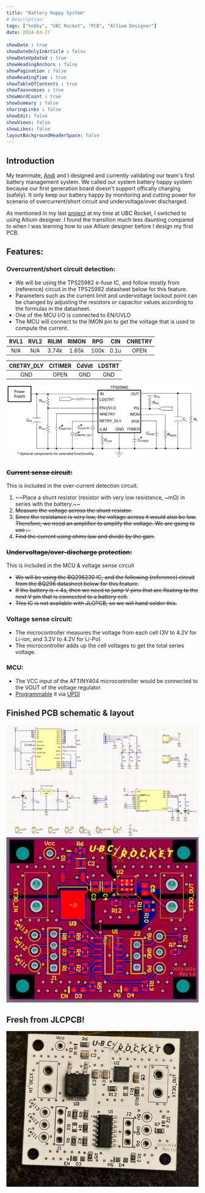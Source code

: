 ```yaml
---
title: "Battery Happy System"
# Description: 
tags: ["hobby", "UBC Rocket", "PCB", "Altium Designer"]
date: 2024-03-27

showDate : true
showDateOnlyInArticle : false
showDateUpdated : true
showHeadingAnchors : false
showPagination : false
showReadingTime : true
showTableOfContents : true
showTaxonomies : true 
showWordCount : true
showSummary : false
sharingLinks : false
showEdit: false
showViews: false
showLikes: false
layoutBackgroundHeaderSpace: false
---
```

## Introduction

My teammate, [Andi](https://www.linkedin.com/in/andili/) and I designed and currently validating our team's first battery management system. We called our system battery happy system because our first generation board doesn't support offically charging (safely). It only keep our battery happy by monitoring and cutting power for scenario of overcurrent/short circuit and undervoltage/over discharged.

As mentioned in my last [project](/projects/radio-pcb) at my time at UBC Rocket, I switched to using Altium designer. I found the transition much less daunting compared to when I was learning how to use Altium designer before I design my first PCB. 

## Features:

### Overcurrent/short circuit detection:
- We will be using the TPS25982 e-fuse IC, and follow mostly from (reference) circuit in the TPS25982 datasheet below for this feature.
- Parameters such as the current limit and undervoltage lockout point can be changed by adjusting the resistors or capacitor values according to the formulas in the datasheet.
- One of the MCU I/O is connected to EN/UVLO 
- The MCU will connect to the IMON pin to get the voltage that is used to compute the current.

| **RVL1** | **RVL2** | **RILIM** | **RIMON** | **RPG** | **CIN** | **CNRETRY** | 
|:--------:|:--------:|:---------:|:----------:|:-------:|:-------:|:-----------:|
|    N/A   |    N/A   |   3.74k   |    1.65k   |   100k  |   0.1u  |     OPEN    |

|**CRETRY_DLY** | **CITIMER** | **CdVdt** | **LDSTRT** |
|:--------------:|:-----------:|:---------:|:----------:|
|       GND      |     OPEN    |    GND    |     GND    |

![efuse schematic](images/e-fuse-sch.png)

### ~~Current sense circuit:~~ 
This is included in the over-current detection circuit.
1. ~~Place a shunt resistor (resistor with very low resistance, ~mΩ) in series with the battery.~~
2. ~~Measure the voltage across the shunt resistor.~~
3. ~~Since the resistance is very low, the voltage across it would also be low. Therefore, we need an amplifier to amplify the voltage. We are going to use ...~~
4. ~~Find the current using ohms law and divide by the gain.~~


### ~~Undervoltage/over-discharge protection:~~ 
This is included in the MCU & voltage sense circuit
- ~~We will be using the BQ296230 IC, and the following (reference) circuit from the BQ296 datasheet below for this feature.~~
- ~~If the battery is < 4s, then we need to jump V pins that are floating to the next V pin that is connected to a battery cell.~~
- ~~This IC is not available with JLCPCB, so we will hand solder this.~~


### Voltage sense circuit:
- The microcontroller measures the voltage from each cell (3V to 4.2V for Li-ion, and 3.2V to 4.2V for Li-Po)
- The microcontroller adds up the cell voltages to get the total series voltage. 


### MCU:
- The VCC input of the ATTINY404 microcontroller would be connected to the VOUT of the voltage regulator.
- [Programmable](https://www.electronics-lab.com/project/getting-started-with-the-new-attiny-chips-programming-the-microchips-0-series-and-1-series-attiny-with-the-arduino-ide) it via [UPDI](https://daumemo.com/diy-updi-usb-programmer-which-can-be-made-with-cheap-hardware)



## Finished PCB schematic & layout

![Full schematic](images/sys-sch.png)
![PCB layout](images/pcb-layout.png)

## Fresh from JLCPCB!
![Fresh PCB](featured.jpg)
